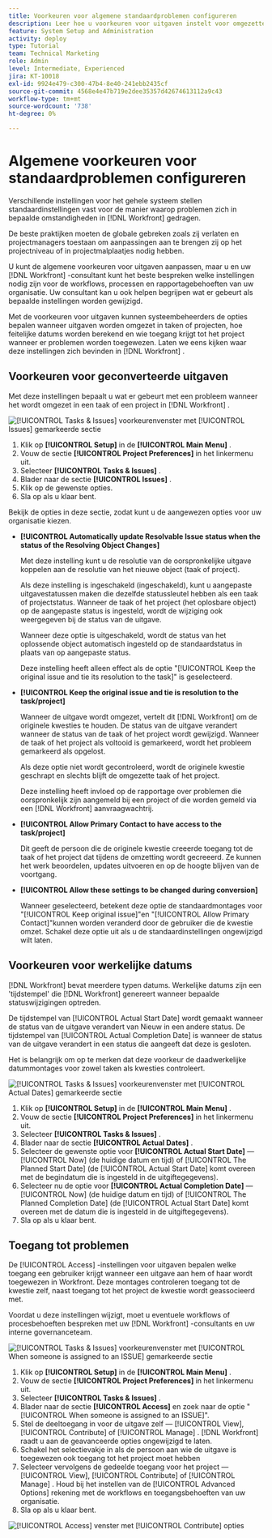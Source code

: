 ```yaml
---
title: Voorkeuren voor algemene standaardproblemen configureren
description: Leer hoe u voorkeuren voor uitgaven instelt voor omgezette uitgaven, werkelijke datums en toegang tot uitgaven.
feature: System Setup and Administration
activity: deploy
type: Tutorial
team: Technical Marketing
role: Admin
level: Intermediate, Experienced
jira: KT-10018
exl-id: 9924e479-c300-47b4-8e40-241ebb2435cf
source-git-commit: 4568e4e47b719e2dee35357d42674613112a9c43
workflow-type: tm+mt
source-wordcount: '738'
ht-degree: 0%

---
```


# Algemene voorkeuren voor standaardproblemen configureren

Verschillende instellingen voor het gehele systeem stellen standaardinstellingen vast voor de manier waarop problemen zich in bepaalde omstandigheden in [!DNL Workfront] gedragen.

De beste praktijken moeten de globale gebreken zoals zij verlaten en projectmanagers toestaan om aanpassingen aan te brengen zij op het projectniveau of in projectmalplaatjes nodig hebben.

U kunt de algemene voorkeuren voor uitgaven aanpassen, maar u en uw [!DNL Workfront] -consultant kunt het beste bespreken welke instellingen nodig zijn voor de workflows, processen en rapportagebehoeften van uw organisatie. Uw consultant kan u ook helpen begrijpen wat er gebeurt als bepaalde instellingen worden gewijzigd.

Met de voorkeuren voor uitgaven kunnen systeembeheerders de opties bepalen wanneer uitgaven worden omgezet in taken of projecten, hoe feitelijke datums worden berekend en wie toegang krijgt tot het project wanneer er problemen worden toegewezen. Laten we eens kijken waar deze instellingen zich bevinden in [!DNL Workfront] .

## Voorkeuren voor geconverteerde uitgaven

Met deze instellingen bepaalt u wat er gebeurt met een probleem wanneer het wordt omgezet in een taak of een project in [!DNL Workfront] .

![[!UICONTROL Tasks & Issues] voorkeurenvenster met [!UICONTROL Issues] gemarkeerde sectie ](assets/admin-fund-issue-prefs-converting.png)

1. Klik op **[!UICONTROL Setup]** in de **[!UICONTROL Main Menu]** .
1. Vouw de sectie **[!UICONTROL Project Preferences]** in het linkermenu uit.
1. Selecteer **[!UICONTROL Tasks & Issues]** .
1. Blader naar de sectie **[!UICONTROL Issues]** .
1. Klik op de gewenste opties.
1. Sla op als u klaar bent.

Bekijk de opties in deze sectie, zodat kunt u de aangewezen opties voor uw organisatie kiezen.

* **[!UICONTROL Automatically update Resolvable Issue status when the status of the Resolving Object Changes]**

  Met deze instelling kunt u de resolutie van de oorspronkelijke uitgave koppelen aan de resolutie van het nieuwe object (taak of project).

  Als deze instelling is ingeschakeld (ingeschakeld), kunt u aangepaste uitgavestatussen maken die dezelfde statussleutel hebben als een taak of projectstatus. Wanneer de taak of het project (het oplosbare object) op de aangepaste status is ingesteld, wordt de wijziging ook weergegeven bij de status van de uitgave.

  Wanneer deze optie is uitgeschakeld, wordt de status van het oplossende object automatisch ingesteld op de standaardstatus in plaats van op aangepaste status.

  Deze instelling heeft alleen effect als de optie &quot;[!UICONTROL Keep the original issue and tie its resolution to the task]&quot; is geselecteerd.

* **[!UICONTROL Keep the original issue and tie is resolution to the task/project]**

  Wanneer de uitgave wordt omgezet, vertelt dit [!DNL Workfront] om de originele kwesties te houden. De status van de uitgave verandert wanneer de status van de taak of het project wordt gewijzigd. Wanneer de taak of het project als voltooid is gemarkeerd, wordt het probleem gemarkeerd als opgelost.

  Als deze optie niet wordt gecontroleerd, wordt de originele kwestie geschrapt en slechts blijft de omgezette taak of het project.

  Deze instelling heeft invloed op de rapportage over problemen die oorspronkelijk zijn aangemeld bij een project of die worden gemeld via een [!DNL Workfront] aanvraagwachtrij.

* **[!UICONTROL Allow Primary Contact to have access to the task/project]**

  Dit geeft de persoon die de originele kwestie creeerde toegang tot de taak of het project dat tijdens de omzetting wordt gecreeerd. Ze kunnen het werk beoordelen, updates uitvoeren en op de hoogte blijven van de voortgang.

* **[!UICONTROL Allow these settings to be changed during conversion]**

  Wanneer geselecteerd, betekent deze optie de standaardmontages voor &quot;[!UICONTROL Keep original issue]&quot;en &quot;[!UICONTROL Allow Primary Contact]&quot;kunnen worden veranderd door de gebruiker die de kwestie omzet. Schakel deze optie uit als u de standaardinstellingen ongewijzigd wilt laten.

<!--
learn more URLs
Configure system-wide task and issue preferences
Issue statuses
Create and customize system-wide statuses
-->

## Voorkeuren voor werkelijke datums

[!DNL Workfront] bevat meerdere typen datums. Werkelijke datums zijn een &#39;tijdstempel&#39; die [!DNL Workfront] genereert wanneer bepaalde statuswijzigingen optreden.

De tijdstempel van [!UICONTROL Actual Start Date] wordt gemaakt wanneer de status van de uitgave verandert van Nieuw in een andere status. De tijdstempel van [!UICONTROL Actual Completion Date] is wanneer de status van de uitgave verandert in een status die aangeeft dat deze is gesloten.

Het is belangrijk om op te merken dat deze voorkeur de daadwerkelijke datummontages voor zowel taken als kwesties controleert.

![[!UICONTROL Tasks & Issues] voorkeurenvenster met [!UICONTROL Actual Dates] gemarkeerde sectie ](assets/admin-fund-issue-prefs-actual-dates.png)

1. Klik op **[!UICONTROL Setup]** in de **[!UICONTROL Main Menu]** .
1. Vouw de sectie **[!UICONTROL Project Preferences]** in het linkermenu uit.
1. Selecteer **[!UICONTROL Tasks & Issues]** .
1. Blader naar de sectie **[!UICONTROL Actual Dates]** .
1. Selecteer de gewenste optie voor **[!UICONTROL Actual Start Date]** — [!UICONTROL Now] (de huidige datum en tijd) of [!UICONTROL The Planned Start Date] (de [!UICONTROL Actual Start Date] komt overeen met de begindatum die is ingesteld in de uitgiftegegevens).
1. Selecteer nu de optie voor **[!UICONTROL Actual Completion Date]** — [!UICONTROL Now] (de huidige datum en tijd) of [!UICONTROL The Planned Completion Date] (de [!UICONTROL Actual Start Date] komt overeen met de datum die is ingesteld in de uitgiftegegevens).
1. Sla op als u klaar bent.


<!--
learn more URLs
Definitions for the project, task, and issue dates within Workfront
Configure system-wide task and issue preferences
-->

## Toegang tot problemen

De [!UICONTROL Access] -instellingen voor uitgaven bepalen welke toegang een gebruiker krijgt wanneer een uitgave aan hem of haar wordt toegewezen in Workfront. Deze montages controleren toegang tot de kwestie zelf, naast toegang tot het project de kwestie wordt geassocieerd met.

Voordat u deze instellingen wijzigt, moet u eventuele workflows of procesbehoeften bespreken met uw [!DNL Workfront] -consultants en uw interne governanceteam.

![[!UICONTROL Tasks & Issues] voorkeurenvenster met [!UICONTROL When someone is assigned to an ISSUE] gemarkeerde sectie ](assets/admin-fund-issue-prefs-access-1.png)

1. Klik op **[!UICONTROL Setup]** in de **[!UICONTROL Main Menu]** .
1. Vouw de sectie **[!UICONTROL Project Preferences]** in het linkermenu uit.
1. Selecteer **[!UICONTROL Tasks & Issues]** .
1. Blader naar de sectie **[!UICONTROL Access]** en zoek naar de optie &quot;[!UICONTROL When someone is assigned to an ISSUE]&quot;.
1. Stel de deeltoegang in voor de uitgave zelf — [!UICONTROL View], [!UICONTROL Contribute] of [!UICONTROL Manage] . [!DNL Workfront] raadt u aan de geavanceerde opties ongewijzigd te laten.
1. Schakel het selectievakje in als de persoon aan wie de uitgave is toegewezen ook toegang tot het project moet hebben
1. Selecteer vervolgens de gedeelde toegang voor het project — [!UICONTROL View], [!UICONTROL Contribute] of [!UICONTROL Manage] . Houd bij het instellen van de [!UICONTROL Advanced Options] rekening met de workflows en toegangsbehoeften van uw organisatie.
1. Sla op als u klaar bent.

![[!UICONTROL Access] venster met [!UICONTROL Contribute] opties ](assets/admin-fund-issue-prefs-access-2.png)

<!--
learn more URLs
Configure system-wide task and issue preferences
Grant access to issues
-->
